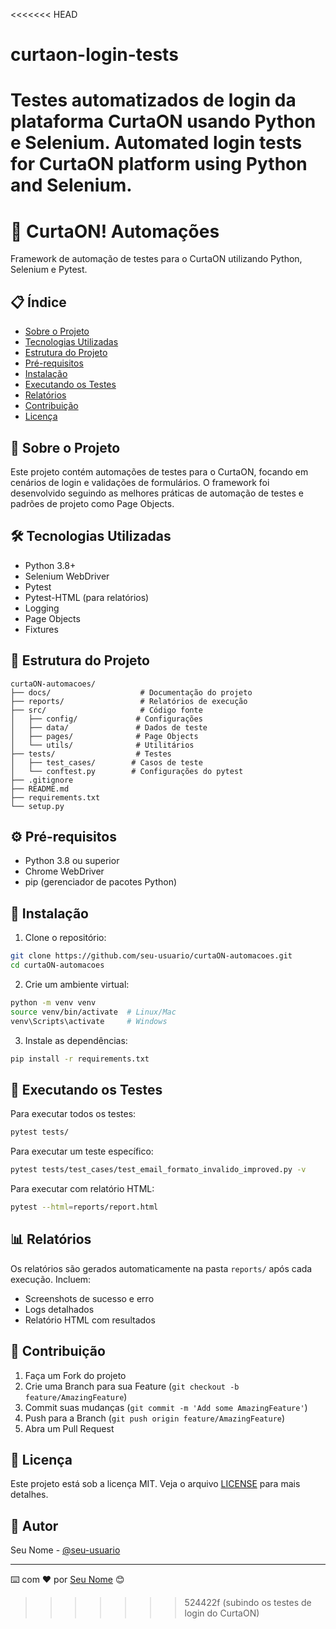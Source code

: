 <<<<<<< HEAD
# curtaon-login-tests
Testes automatizados de login da plataforma CurtaON usando Python e Selenium.   Automated login tests for CurtaON platform using Python and Selenium.
=======
# 🚀 CurtaON! Automações

Framework de automação de testes para o CurtaON utilizando Python, Selenium e Pytest.

## 📋 Índice

- [Sobre o Projeto](#-sobre-o-projeto)
- [Tecnologias Utilizadas](#-tecnologias-utilizadas)
- [Estrutura do Projeto](#-estrutura-do-projeto)
- [Pré-requisitos](#-pré-requisitos)
- [Instalação](#-instalação)
- [Executando os Testes](#-executando-os-testes)
- [Relatórios](#-relatórios)
- [Contribuição](#-contribuição)
- [Licença](#-licença)

## 🎯 Sobre o Projeto

Este projeto contém automações de testes para o CurtaON, focando em cenários de login e validações de formulários. O framework foi desenvolvido seguindo as melhores práticas de automação de testes e padrões de projeto como Page Objects.

## 🛠 Tecnologias Utilizadas

- Python 3.8+
- Selenium WebDriver
- Pytest
- Pytest-HTML (para relatórios)
- Logging
- Page Objects
- Fixtures

## 📁 Estrutura do Projeto

```
curtaON-automacoes/
├── docs/                    # Documentação do projeto
├── reports/                 # Relatórios de execução
├── src/                     # Código fonte
│   ├── config/             # Configurações
│   ├── data/               # Dados de teste
│   ├── pages/              # Page Objects
│   └── utils/              # Utilitários
├── tests/                  # Testes
│   ├── test_cases/        # Casos de teste
│   └── conftest.py        # Configurações do pytest
├── .gitignore
├── README.md
├── requirements.txt
└── setup.py
```

## ⚙️ Pré-requisitos

- Python 3.8 ou superior
- Chrome WebDriver
- pip (gerenciador de pacotes Python)

## 🔧 Instalação

1. Clone o repositório:

```bash
git clone https://github.com/seu-usuario/curtaON-automacoes.git
cd curtaON-automacoes
```

2. Crie um ambiente virtual:

```bash
python -m venv venv
source venv/bin/activate  # Linux/Mac
venv\Scripts\activate     # Windows
```

3. Instale as dependências:

```bash
pip install -r requirements.txt
```

## 🚀 Executando os Testes

Para executar todos os testes:

```bash
pytest tests/
```

Para executar um teste específico:

```bash
pytest tests/test_cases/test_email_formato_invalido_improved.py -v
```

Para executar com relatório HTML:

```bash
pytest --html=reports/report.html
```

## 📊 Relatórios

Os relatórios são gerados automaticamente na pasta `reports/` após cada execução. Incluem:

- Screenshots de sucesso e erro
- Logs detalhados
- Relatório HTML com resultados

## 🤝 Contribuição

1. Faça um Fork do projeto
2. Crie uma Branch para sua Feature (`git checkout -b feature/AmazingFeature`)
3. Commit suas mudanças (`git commit -m 'Add some AmazingFeature'`)
4. Push para a Branch (`git push origin feature/AmazingFeature`)
5. Abra um Pull Request

## 📝 Licença

Este projeto está sob a licença MIT. Veja o arquivo [LICENSE](LICENSE) para mais detalhes.

## 👤 Autor

Seu Nome - [@seu-usuario](https://github.com/seu-usuario)

---

⌨️ com ❤️ por [Seu Nome](https://github.com/seu-usuario) 😊
>>>>>>> 524422f (subindo os testes de login do CurtaON)
